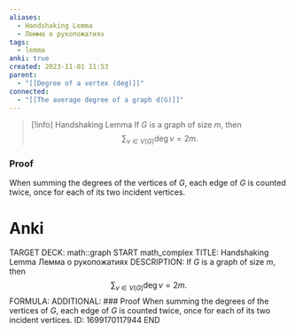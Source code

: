 ```yaml
---
aliases:
  - Handshaking Lemma
  - Лемма о рукопожатиях
tags:
  - lemma
anki: true
created: 2023-11-01 11:53
parent:
  - "[[Degree of a vertex (deg)]]"
connected:
  - "[[The average degree of a graph d(G)]]"
---
```


> [!info] Handshaking Lemma
> If $G$ is a graph of size $m$, then
> $$\sum_{v\in V(G)}\deg v=2m.$$

### Proof
When summing the degrees of the vertices of $G$, each edge of $G$ is counted twice, once for each of its two incident vertices.


# Anki
TARGET DECK: math::graph
START
math_complex
TITLE: Handshaking Lemma
Лемма о рукопожатиях
DESCRIPTION: If $G$ is a graph of size $m$, then
$$\sum_{v\in V(G)}\deg v=2m.$$
FORMULA: 
ADDITIONAL: ### Proof
When summing the degrees of the vertices of $G$, each edge of $G$ is counted twice, once for each of its two incident vertices.
ID: 1699170117944
END









